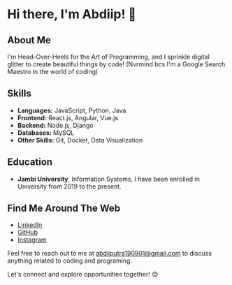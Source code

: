 
# Hi there, I'm Abdiip! 👋

## About Me
I'm Head-Over-Heels for the Art of Programming, and I sprinkle digital glitter to create beautiful things by code!
(Nvrmind bcs I'm a Google Search Maestro in the world of coding)
## Skills

- **Languages:** JavaScript, Python, Java
- **Frontend:** React.js, Angular, Vue.js
- **Backend:** Node.js, Django
- **Databases:** MySQL
- **Other Skills:** Git, Docker, Data Visualization


## Education
- **Jambi University**, Information Systems, I have been enrolled in University from 2019 to the present.

## Find Me Around The Web
- [LinkedIn](https://www.linkedin.com/in/dwi-abdi-putra-a738421ba)
- [GitHub](https://github.com/updee)
- [Instagram](https://www.instagram.com/_____abdiip)

Feel free to reach out to me at abdiiputra190901@gmail.com to discuss anything related to coding and programing.

Let's connect and explore opportunities together! 😊

